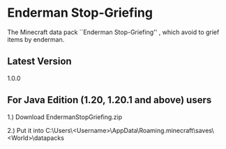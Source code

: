 # Enderman Stop-Griefing
The Minecraft data pack ``Enderman Stop-Griefing'' , which avoid to grief items by enderman.

## Latest Version
1.0.0

## For Java Edition (1.20, 1.20.1 and above) users
1.) Download EndermanStopGriefing.zip

2.) Put it into C:\Users\\\<Username\>\AppData\Roaming\.minecraft\saves\\\<World\>\datapacks
